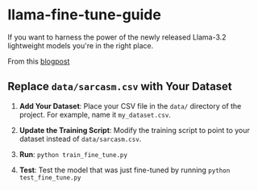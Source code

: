 # llama-fine-tune-guide
If you want to harness the power of the newly released Llama-3.2 lightweight models you're in the right place.

From this [blogpost](https://medium.com/@alexandros_chariton/how-to-fine-tune-llama-3-2-instruct-on-your-own-data-a-detailed-guide-e5f522f397d7)

## Replace `data/sarcasm.csv` with Your Dataset

1. **Add Your Dataset**: Place your CSV file in the `data/` directory of the project. For example, name it `my_dataset.csv`.

2. **Update the Training Script**: Modify the training script to point to your dataset instead of `data/sarcasm.csv`.

3. **Run**: ```python train_fine_tune.py```

4. **Test**: Test the model that was just fine-tuned by running ```python test_fine_tune.py```
